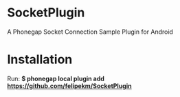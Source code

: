 SocketPlugin
============

A Phonegap Socket Connection Sample Plugin for Android

# Installation

Run: **$ phonegap local plugin add https://github.com/felipekm/SocketPlugin**

